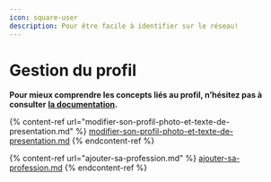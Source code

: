 ```yaml
---
icon: square-user
description: Pour être facile à identifier sur le réseau!
---
```


# Gestion du profil

**Pour mieux comprendre les concepts liés au profil, n’hésitez pas à consulter** [**la documentation**](https://support.braver.net/pour-les-professionnels/gestion-du-profil)**.**

{% content-ref url="modifier-son-profil-photo-et-texte-de-presentation.md" %}
[modifier-son-profil-photo-et-texte-de-presentation.md](modifier-son-profil-photo-et-texte-de-presentation.md)
{% endcontent-ref %}

{% content-ref url="ajouter-sa-profession.md" %}
[ajouter-sa-profession.md](ajouter-sa-profession.md)
{% endcontent-ref %}

